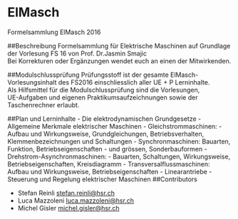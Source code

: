 # ElMasch
Formelsammlung ElMasch 2016

##Beschreibung
Formelsammlung für Elektrische Maschinen auf Grundlage der Vorlesung FS 16 von Prof. Dr.Jasmin Smajic  
Bei Korrekturen oder Ergänzungen wendet euch an einen der Mitwirkenden.

##Modulschlussprüfung
Prüfungsstoff ist der gesamte ElMasch-Vorlesungsinhalt des FS2016 einschliesslich aller UE + P Lerninhalte.  
Als Hilfsmittel für die Modulschlussprüfung sind die Vorlesungen,  
UE-Aufgaben und eigenen Praktikumsaufzeichnungen sowie der Taschenrechner erlaubt.  

##Plan und Lerninhalte
    - Die elektrodynamischen Grundgesetze 
    - Allgemeine Merkmale elektrischer Maschinen 
    - Gleichstrommaschinen: 
    - Aufbau und Wirkungsweise, Grundgleichungen, Betriebsverhalten, Klemmenbezeichnungen und Schaltungen 
    - Synchronmaschinen: Bauarten, Funktion, Betriebseigenschaften - und grössen, Sonderbauformen 
    - Drehstrom-Asynchronmaschinen: 
      - Bauarten, Schaltungen, Wirkungsweise, Betriebseigenschaften, Kreisdiagramm 
    - Transversalflussmaschinen: Aufbau und Wirkungsweise, Betriebseigenschaften
    - Linearantriebe
    - Steuerung und Regelung elektrischer Maschinen
##Contributors
   - Stefan Reinli  stefan.reinli@hsr.ch  
   - Luca Mazzoleni luca.mazzoleni@hsr.ch  
   - Michel Gisler michel.gisler@hsr.ch

